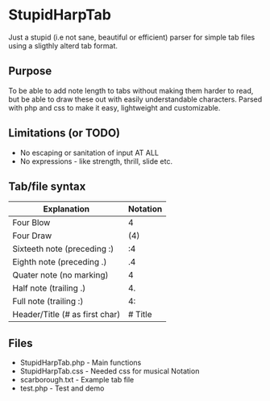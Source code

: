 # StupidHarpTab

Just a stupid (i.e not sane, beautiful or efficient) parser for simple tab files using a sligthly alterd tab format.

## Purpose

To be able to add note length to tabs without making them harder to read,
but be able to draw these out with easily understandable characters.
Parsed with php and css to make it easy, lightweight and customizable.

## Limitations (or TODO)

* No escaping or sanitation of input AT ALL
* No expressions - like strength, thrill, slide etc.


## Tab/file syntax

Explanation | Notation
 ------------ | -------------
Four Blow | 4
Four Draw | (4)
Sixteeth note (preceding :) | :4
Eighth note (preceding .)| .4
Quater note (no marking) | 4
Half note (trailing .)| 4.
Full note (trailing :)| 4:
Header/Title (# as first char) | # Title



## Files

* StupidHarpTab.php - Main functions
* StupidHarpTab.css - Needed css for musical Notation
* scarborough.txt - Example tab file
* test.php - Test and demo
